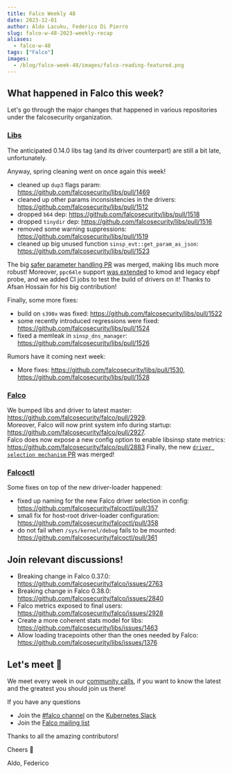 ```yaml
---
title: Falco Weekly 48
date: 2023-12-01
author: Aldo Lacuku, Federico Di Pierro
slug: falco-w-48-2023-weekly-recap
aliases:
  - falco-w-48
tags: ["Falco"]
images:
  - /blog/falco-week-48/images/falco-reading-featured.png
---
```


## What happened in Falco this week?

Let's go through the major changes that happened in various repositories under the falcosecurity organization.  

### [Libs](https://github.com/falcosecurity/libs)

The anticipated 0.14.0 libs tag (and its driver counterpart) are still a bit late, unfortunately.  

Anyway, spring cleaning went on once again this week!
* cleaned up `dup3` flags param: https://github.com/falcosecurity/libs/pull/1469
* cleaned up other params inconsistencies in the drivers: https://github.com/falcosecurity/libs/pull/1512
* dropped `b64` dep: https://github.com/falcosecurity/libs/pull/1518
* dropped `tinydir` dep: https://github.com/falcosecurity/libs/pull/1516
* removed some warning suppressions: https://github.com/falcosecurity/libs/pull/1519
* cleaned up big unused function `sinsp_evt::get_param_as_json`: https://github.com/falcosecurity/libs/pull/1523

The big [safer parameter handling PR](https://github.com/falcosecurity/libs/pull/1502) was merged, making libs much more robust!
Moreover, `ppc64le` support [was extended](https://github.com/falcosecurity/libs/pull/1497) to kmod and legacy ebpf probe, and we added CI jobs to test the build of drivers on it! Thanks to Afsan Hossain for his big contribution!

Finally, some more fixes:
* build on `s390x` was fixed: https://github.com/falcosecurity/libs/pull/1522
* some recently introduced regressions were fixed: https://github.com/falcosecurity/libs/pull/1524
* fixed a memleak in `sinsp_dns_manager`: https://github.com/falcosecurity/libs/pull/1526

Rumors have it coming next week:
* More fixes: https://github.com/falcosecurity/libs/pull/1530, https://github.com/falcosecurity/libs/pull/1528

### [Falco](https://github.com/falcosecurity/falco)

We bumped libs and driver to latest master: https://github.com/falcosecurity/falco/pull/2929.  
Moreover, Falco will now print system info during startup: https://github.com/falcosecurity/falco/pull/2927.  
Falco does now expose a new config option to enable libsinsp state metrics: https://github.com/falcosecurity/falco/pull/2883
Finally, the new [`driver selection mechanism` PR](https://github.com/falcosecurity/falco/pull/2413) was merged!

### [Falcoctl](https://github.com/falcosecurity/falcoctl)

Some fixes on top of the new driver-loader happened:
* fixed up naming for the new Falco driver selection in config: https://github.com/falcosecurity/falcoctl/pull/357
* small fix for host-root driver-loader configuration: https://github.com/falcosecurity/falcoctl/pull/358
* do not fail when `/sys/kernel/debug` fails to be mounted: https://github.com/falcosecurity/falcoctl/pull/361

## Join relevant discussions!

* Breaking change in Falco 0.37.0: https://github.com/falcosecurity/falco/issues/2763
* Breaking change in Falco 0.38.0: https://github.com/falcosecurity/falco/issues/2840
* Falco metrics exposed to final users: https://github.com/falcosecurity/falco/issues/2928
* Create a more coherent stats model for libs: https://github.com/falcosecurity/libs/issues/1463
* Allow loading tracepoints other than the ones needed by Falco: https://github.com/falcosecurity/libs/issues/1376

## Let's meet 🤝

We meet every week in our [community calls](https://github.com/falcosecurity/community),
if you want to know the latest and the greatest you should join us there!

If you have any questions

* Join the [#falco channel](https://kubernetes.slack.com/messages/falco) on the [Kubernetes Slack](https://slack.k8s.io)
* Join the [Falco mailing list](https://lists.cncf.io/g/cncf-falco-dev)

Thanks to all the amazing contributors!

Cheers 🎊

Aldo, Federico
